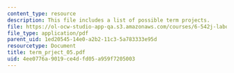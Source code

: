 ```yaml
---
content_type: resource
description: This file includes a list of possible term projects.
file: https://ol-ocw-studio-app-qa.s3.amazonaws.com/courses/6-542j-laboratory-on-the-physiology-acoustics-and-perception-of-speech-fall-2005/4ee0776a9019ce4dfd05a959f7205003_term_prject_05.pdf
file_type: application/pdf
parent_uid: 1ed20545-14e0-a2b2-11c3-5a783333e95d
resourcetype: Document
title: term_prject_05.pdf
uid: 4ee0776a-9019-ce4d-fd05-a959f7205003
---
```

